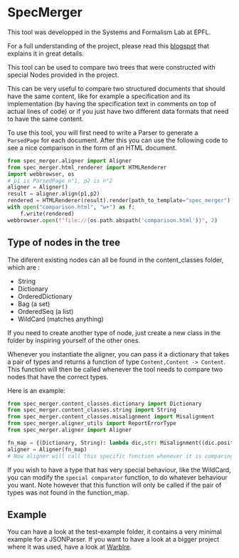 # SpecMerger

This tool was developped in the Systems and Formalism Lab at EPFL.

For a full understanding of the project, please read this [blogspot](https://systemf.epfl.ch/blog/SpecMerger) that explains it in great details.

This tool can be used to compare two trees that were constructed with special Nodes provided in the project.

This can be very useful to compare two structured documents that should have the same content, like for example
a specification and its implementation (by having the specification text in comments on top of actual lines of code) or 
if you just have two different data formats that need to have the same content.

To use this tool, you will first need to write a Parser to generate a `ParsedPage` for each document.
After this you can use the following code to see a nice comparison in the form of an HTML document.

```python
from spec_merger.aligner import Aligner
from spec_merger.html_renderer import HTMLRenderer
import webbrowser, os
# p1 is ParsedPage n°1, p2 is n°2
aligner = Aligner()
result = aligner.align(p1,p2)
rendered = HTMLRenderer(result).render(path_to_template="spec_merger")
with open("comparison.html", "w+") as f:
    f.write(rendered)
webbrowser.open(f"file://{os.path.abspath('comparison.html')}", 2)
```

## Type of nodes in the tree
The diferent existing nodes can all be found in the content_classes folder, which are :
- String
- Dictionary
- OrderedDictionary
- Bag (a set)
- OrderedSeq (a list)
- WildCard (matches anything)

If you need to create another type of node, just create a new class in the folder by inspiring yourself of the other ones.

Whenever you instantiate the aligner, you can pass it a dictionary that takes a pair of types and returns a function of type `Content,Content -> Content`.
This function will then be called whenever the tool needs to compare two nodes that have the correct types.

Here is an example:
```python
from spec_merger.content_classes.dictionary import Dictionary
from spec_merger.content_classes.string import String
from spec_merger.content_classes.misalignment import Misalignment
from spec_merger.aligner_utils import ReportErrorType
from spec_merger.aligner import Aligner

fn_map = {(Dictionary, String): lambda dic,str: Misalignment((dic.position,str.position),dic,str,ReportErrorType.MISMATCHED_TYPES)}
aligner = Aligner(fn_map)
# Now aligner will call this specific function whenever it is comparing a Dictionary and a String
```

If you wish to have a type that has very special behaviour, like the WildCard, you can modify the `special comparator` function, to do whatever behaviour you want.
Note however that this function will only be called if the pair of types was not found in the function_map.

## Example
You can have a look at the test-example folder, it contains a very minimal example for a JSONParser.
If you want to have a look at a bigger project where it was used, have a look at [Warblre](https://github.com/epfl-systemf/Warblre).